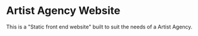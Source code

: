 # Artist Agency Website

This is a "Static front end website" built to suit the needs of a Artist Agency.
